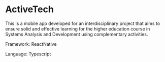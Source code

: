 # ActiveTech
This is a mobile app developed for an interdisciplinary project that aims to ensure solid and effective learning for the higher education course in Systems Analysis and Development using complementary activities.
<p>Framework: ReactNative</p>
<p>Language: Typescript</p>
